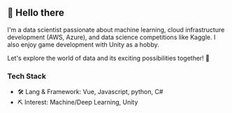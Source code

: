 
## 👋 Hello there


I'm a data scientist passionate about machine learning, cloud infrastructure development (AWS, Azure), and data science competitions like Kaggle. I also enjoy game development with Unity as a hobby.

Let's explore the world of data and its exciting possibilities together! 🚀


### Tech Stack
- 🛠 Lang & Framework: Vue, Javascript, python, C#
- ⛏ Interest: Machine/Deep Learning, Unity
